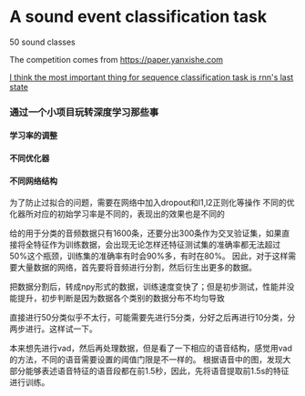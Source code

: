 # A sound event classification task
50 sound classes

The competition comes from https://paper.yanxishe.com

[I think the most important thing for sequence classification task is rnn's last state](https://blog.csdn.net/zfh19941994/article/details/79981753?utm_source=blogxgwz9)



### 通过一个小项目玩转深度学习那些事
#### 学习率的调整
#### 不同优化器
#### 不同网络结构


为了防止过拟合的问题，需要在网络中加入dropout和l1,l2正则化等操作
不同的优化器所对应的初始学习率是不同的，表现出的效果也是不同的

给的用于分类的音频数据只有1600条，还要分出300条作为交叉验证集，如果直接将全特征作为训练数据，会出现无论怎样还特征测试集的准确率都无法超过50%这个瓶颈，训练集的准确率有时会90%多，有时在80%。
因此，对于这样需要大量数据的网络，首先要将音频进行分割，然后衍生出更多的数据。

把数据分割后，转成npy形式的数据，训练速度变快了；但是初步测试，性能并没能提升，初步判断是因为数据各个类别的数据分布不均匀导致


直接进行50分类似乎不太行，可能需要先进行5分类，分好之后再进行10分类，分两步进行。这样试一下。


本来想先进行vad，然后再处理数据，但是看了一下相应的语音结构，感觉用vad的方法，不同的语音需要设置的阈值门限是不一样的。
根据语音中的图，发现大部分能够表述语音特征的语音段都在前1.5秒，因此，先将语音提取前1.5s的特征进行训练。
